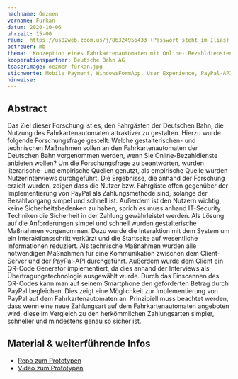 ```yaml
---
nachname: Oezmen
vorname: Furkan
datum: 2020-10-06
uhrzeit: 15-00
raum:  https://us02web.zoom.us/j/86324956433 (Passwort steht im Ilias)
betreuer: mb
thema: 	Konzeption eines Fahrkartenautomaten mit Online- Bezahldiensten unter Berücksichtigung der Mensch Computer Interaktion und Mobile Payment
kooperationspartner: Deutsche Bahn AG
teaserimage: oezmen-furkan.jpg
stichworte: Mobile Payment, WindowsFormApp, User Experience, PayPal-API
hinweise:
---
```


## Abstract
Das Ziel dieser Forschung ist es, den Fahrgästen der Deutschen Bahn, die Nutzung des Fahrkartenautomaten attraktiver zu gestalten. Hierzu wurde folgende Forschungsfrage gestellt: Welche gestalterischen- und technischen Maßnahmen sollen an den Fahrkartenautomaten der Deutschen Bahn vorgenommen werden, wenn Sie Online-Bezahldienste anbieten wollen?
Um die Forschungsfrage zu beantworten, wurden literarische- und empirische Quellen genutzt, als empirische Quelle wurden Nutzerinterviews durchgeführt.
Die Ergebnisse, die anhand der Forschung erzielt wurden, zeigen dass die Nutzer bzw. Fahrgäste offen gegenüber der Implementierung von PayPal als Zahlungsmethode sind, solange der Bezahlvorgang simpel und schnell ist. Außerdem ist den Nutzern wichtig, keine Sicherheitsbedenken zu haben, sprich es muss anhand IT-Security Techniken die Sicherheit in der Zahlung gewährleistet werden.
Als Lösung auf die Anforderungen simpel und schnell wurden gestalterische Maßnahmen vorgenommen. Dazu wurde die Interaktion mit dem System um ein Interaktionsschritt verkürzt und die Startseite auf wesentliche Informationen reduziert. Als technische Maßnahmen wurden alle notwendigen Maßnahmen für eine Kommunikation zwischen dem Client-Server und der PayPal-API durchgeführt. Außerdem wurde dem Client ein QR-Code Generator implementiert, da dies anhand der Interviews als Übertragungstechnologie ausgewählt wurde. Durch das Einscannen des QR-Codes kann man auf seinem Smartphone den geforderten Betrag durch PayPal begleichen.
Dies zeigt eine Möglichkeit zur Implementierung von PayPal auf dem Fahrkartenautomaten an. Prinzipiell muss beachtet werden, dass wenn eine neue Zahlungsart auf dem Fahrkartenautomaten angeboten wird, diese im Vergleich zu den herkömmlichen Zahlungsarten simpler, schneller und mindestens genau so sicher ist.

## Material & weiterführende Infos
- [Repo zum Prototypen](https://github.com/furkanoezmen/projects)
- [Video zum Prototypen](https://youtu.be/oV3C9hcawNU)
